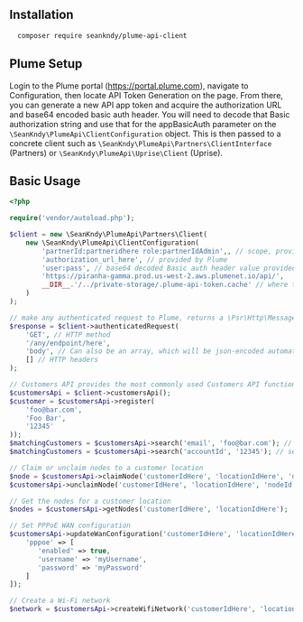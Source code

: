 ## Installation

```bash
  composer require seankndy/plume-api-client
```

## Plume Setup
Login to the Plume portal (https://portal.plume.com), navigate to Configuration, then locate API Token Generation on the page. From there, you can generate a new API app token and acquire the authorization URL and base64 encoded basic auth header. You will need to decode that Basic authorization string and use that for the appBasicAuth parameter on the `\SeanKndy\PlumeApi\ClientConfiguration` object. This is then passed to a concrete client such as `\SeanKndy\PlumeApi\Partners\ClientInterface` (Partners) or `\SeanKndy\PlumeApi\Uprise\Client` (Uprise). 

## Basic Usage

```php
<?php

require('vendor/autoload.php');

$client = new \SeanKndy\PlumeApi\Partners\Client(
    new \SeanKndy\PlumeApi\ClientConfiguration(
        'partnerId:partneridhere role:partnerIdAdmin',, // scope, provided by Plume
        'authorization_url_here', // provided by Plume
        'user:pass', // base64 decoded Basic auth header value provided to you by Plume
        'https://piranha-gamma.prod.us-west-2.aws.plumenet.io/api/',
        __DIR__.'/../private-storage/.plume-api-token.cache' // where to store temporal access token; WARNING: be sure this is not publicly accessible
    )
);

// make any authenticated request to Plume, returns a \Psr\Http\Message\ResponseInterface
$response = $client->authenticatedRequest(
    'GET', // HTTP method
    '/any/endpoint/here',
    'body', // Can also be an array, which will be json-encoded automatically
    [] // HTTP headers
);

// Customers API provides the most commonly used Customers API functionality, so you don't have to build the requests yourself.  They throw \RuntimeExceptions for non-OK HTTP status codes. 
$customersApi = $client->customersApi();
$customer = $customersApi->register(
    'foo@bar.com',
    'Foo Bar',
    '12345'
));
$matchingCustomers = $customersApi->search('email', 'foo@bar.com'); // search by email
$matchingCustomers = $customersApi->search('accountId', '12345'); // search by accountId

// Claim or unclaim nodes to a customer location
$node = $customersApi->claimNode('customerIdHere', 'locationIdHere', 'deviceSerialNumberHere');
$customersApi->unclaimNode('customerIdHere', 'locationIdHere', 'nodeId');

// Get the nodes for a customer location
$nodes = $customersApi->getNodes('customerIdHere', 'locationIdHere');

// Set PPPoE WAN configuration
$customersApi->updateWanConfiguration('customerIdHere', 'locationIdHere', [
    'pppoe' => [
       'enabled' => true,
       'username' => 'myUsername',
       'password' => 'myPassword'
    ]
]);

// Create a Wi-Fi network
$network = $customersApi->createWifiNetwork('customerIdHere', 'locationIdHere', 'ssid_here', 'passphrase_here');
```